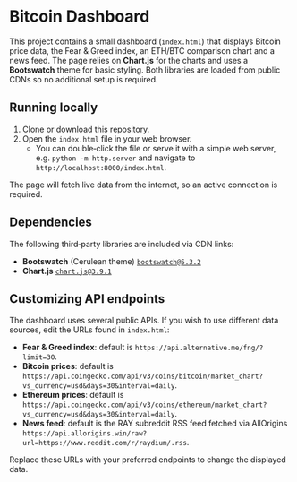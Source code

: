 # Bitcoin Dashboard

This project contains a small dashboard (`index.html`) that displays Bitcoin price data, the Fear & Greed index, an ETH/BTC comparison chart and a news feed. The page relies on **Chart.js** for the charts and uses a **Bootswatch** theme for basic styling. Both libraries are loaded from public CDNs so no additional setup is required.

## Running locally

1. Clone or download this repository.
2. Open the `index.html` file in your web browser.
   - You can double‑click the file or serve it with a simple web server, e.g. `python -m http.server` and navigate to `http://localhost:8000/index.html`.

The page will fetch live data from the internet, so an active connection is required.

## Dependencies

The following third‑party libraries are included via CDN links:

- **Bootswatch** (Cerulean theme) [`bootswatch@5.3.2`](https://cdn.jsdelivr.net/npm/bootswatch@5.3.2/dist/cerulean/bootstrap.min.css)
- **Chart.js** [`chart.js@3.9.1`](https://cdn.jsdelivr.net/npm/chart.js@3.9.1/dist/chart.min.js)

## Customizing API endpoints

The dashboard uses several public APIs. If you wish to use different data sources, edit the URLs found in `index.html`:

- **Fear & Greed index**: default is `https://api.alternative.me/fng/?limit=30`.
- **Bitcoin prices**: default is `https://api.coingecko.com/api/v3/coins/bitcoin/market_chart?vs_currency=usd&days=30&interval=daily`.
- **Ethereum prices**: default is `https://api.coingecko.com/api/v3/coins/ethereum/market_chart?vs_currency=usd&days=30&interval=daily`.
- **News feed**: default is the RAY subreddit RSS feed fetched via AllOrigins `https://api.allorigins.win/raw?url=https://www.reddit.com/r/raydium/.rss`.

Replace these URLs with your preferred endpoints to change the displayed data.
